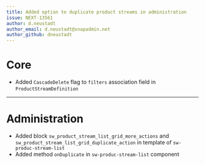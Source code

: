 ```yaml
---
title: Added option to duplicate product streams in administration
issue: NEXT-13561
author: d.neustadt
author_email: d.neustadt@snapadmin.net
author_github: dneustadt
---
```

# Core
* Added `CascadeDelete` flag to `filters` association field in `ProductStreamDefinition`
___
# Administration
* Added block `sw_product_stream_list_grid_more_actions` and `sw_product_stream_list_grid_duplicate_action` in template of `sw-produc-stream-list`
* Added method `onDuplicate` in `sw-produc-stream-list` component
